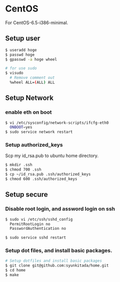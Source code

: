 # CentOS

For CentOS-6.5-i386-minimal.

## Setup user

```bash
$ useradd hoge
$ passwd hoge
$ gpasswd -a hoge wheel

# for use sudo
$ visudo
  # Remove comment out
  %wheel ALL=(ALL) ALL
```

## Setup Network

### enable eth on boot

```bash
$ vi /etc/sysconfig/network-scripts/ifcfg-eth0
  ONBOOT=yes
$ sudo service network restart
```

### Setup authorized_keys

Scp my id_rsa.pub to ubuntu home directory.

```bash
$ mkdir .ssh
$ chmod 700 .ssh
$ cp ~/id_rsa.pub .ssh/authorized_keys
$ chmod 600 .ssh/authorized_keys
```

## Setup secure

### Disable root login, and assword login on ssh

```bash
$ sudo vi /etc/ssh/sshd_config
  PermitRootLogin no
  PasswordAuthentication no

$ sudo service sshd restart
```

### Setup dot files, and install basic packages.

```bash
# Setup dotfiles and install basic packages
$ git clone git@github.com:syunkitada/home.git
$ cd home
$ make
```
